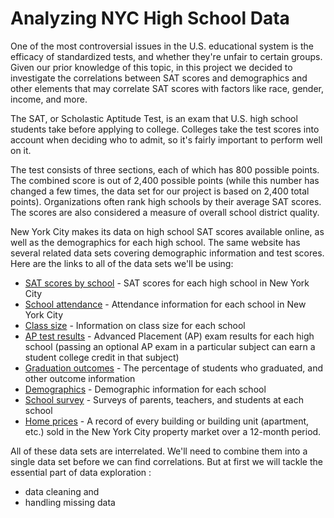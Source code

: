 # Analyzing NYC High School Data

One of the most controversial issues in the U.S. educational system is the efficacy of standardized tests, and whether they're unfair to certain groups. Given our prior knowledge of this topic, in this project we decided to investigate the correlations between SAT scores and demographics and other elements that may correlate SAT scores with factors like race, gender, income, and more.

The SAT, or Scholastic Aptitude Test, is an exam that U.S. high school students take before applying to college. Colleges take the test scores into account when deciding who to admit, so it's fairly important to perform well on it.

The test consists of three sections, each of which has 800 possible points. The combined score is out of 2,400 possible points (while this number has changed a few times, the data set for our project is based on 2,400 total points). Organizations often rank high schools by their average SAT scores. The scores are also considered a measure of overall school district quality.

New York City makes its data on high school SAT scores available online, as well as the demographics for each high school. The same website has several related data sets covering demographic information and test scores. Here are the links to all of the data sets we'll be using:

* [SAT scores by school](https://data.cityofnewyork.us/Education/2012-SAT-Results/f9bf-2cp4) - SAT scores for each high school in New York City
* [School attendance](https://data.cityofnewyork.us/Education/2010-2011-School-Attendance-and-Enrollment-Statist/7z8d-msnt) - Attendance information for each school in New York City
* [Class size](https://data.cityofnewyork.us/Education/2010-2011-Class-Size-School-level-detail/urz7-pzb3) - Information on class size for each school
* [AP test results](https://data.cityofnewyork.us/Education/2010-AP-College-Board-School-Level-Results/itfs-ms3e) - Advanced Placement (AP) exam results for each high school (passing an optional AP exam in a particular subject can earn a student college credit in that subject)
* [Graduation outcomes](https://data.cityofnewyork.us/Education/2005-2010-Graduation-Outcomes-School-Level/vh2h-md7a) - The percentage of students who graduated, and other outcome information
* [Demographics](https://data.cityofnewyork.us/Education/2006-2012-School-Demographics-and-Accountability-S/ihfw-zy9j) - Demographic information for each school
* [School survey](https://data.cityofnewyork.us/Education/2011-NYC-School-Survey/mnz3-dyi8) - Surveys of parents, teachers, and students at each school
* [Home prices](https://www.kaggle.com/new-york-city/nyc-property-sales) - A record of every building or building unit (apartment, etc.) sold in the New York City property market over a 12-month period.

All of these data sets are interrelated. We'll need to combine them into a single data set before we can find correlations. But at first we will tackle the essential part of data exploration : 
* data cleaning and 
* handling missing data  

